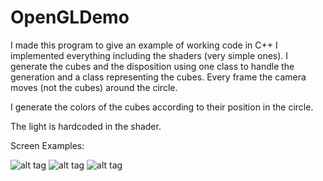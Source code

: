 # OpenGLDemo

I made this program to give an example of working code in C++
I implemented everything including the shaders (very simple ones).
I generate the cubes and the disposition using one class to handle the generation and a class representing the cubes.
Every frame the camera moves (not the cubes) around the circle.

I generate the colors of the cubes according to their position in the circle.

The light is hardcoded in the shader.

Screen Examples:

![alt tag](http://www.matteo-bevan.com/graf/opengl_20.png)
![alt tag](http://www.matteo-bevan.com/graf/opengl_50.png)
![alt tag](http://www.matteo-bevan.com/graf/opengl_6.png)

